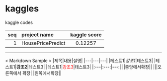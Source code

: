 # kaggles
kaggle codes


|seq|       project name         |kaggle score|
|---:|:----------------------------|:------------:|
|  1| HousePricePredict          |0.12257|



----
< Markdown Sample >
|제목|내용|설명|
|---|---|---|
|테스트1|*강조1*|테스트3|
|테스트1|**강조2**|테스트3|
|테스트1|<span style="color:red">강조3</span>|테스트3|
|:---|:---:|---:|
||중앙에서확장||
|||오른쪽에서 확장|
|왼쪽에서확장||
